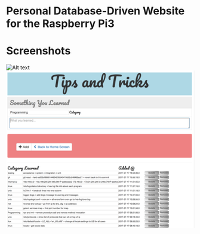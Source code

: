 # Personal Database-Driven Website for the Raspberry Pi3

# Screenshots

![Alt text](/welcome.png?raw=true)
![Alt text](/tips.png?raw=true)


